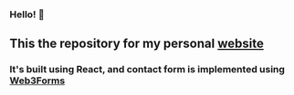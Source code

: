 
### Hello! 👋

## This the repository for my personal [website](https://moeabdulnas.vercel.app)

### It's built using React, and contact form is implemented using [Web3Forms](https://web3forms.com/)
